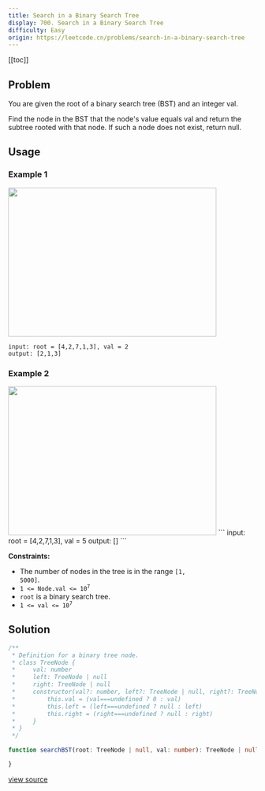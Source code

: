 ```yaml
---
title: Search in a Binary Search Tree
display: 700. Search in a Binary Search Tree
difficulty: Easy
origin: https://leetcode.cn/problems/search-in-a-binary-search-tree
---
```


[[toc]]

## Problem

You are given the root of a binary search tree (BST) and an integer val.

Find the node in the BST that the node&#39;s value equals val and return the subtree rooted with that node. If such a node does not exist, return null.

## Usage

### Example 1

<img alt="" src="https://assets.leetcode.com/uploads/2021/01/12/tree1.jpg" style="width: 422px; height: 302px;" />

```
input: root = [4,2,7,1,3], val = 2
output: [2,1,3]
```

### Example 2
<img alt="" src="https://assets.leetcode.com/uploads/2021/01/12/tree2.jpg" style="width: 422px; height: 302px;" />
```
input: root = [4,2,7,1,3], val = 5
output: []
```


**Constraints:**

- The number of nodes in the tree is in the range <code>[1, 5000]</code>.
- <code>1 &lt;= Node.val &lt;= 10<sup>7</sup></code>
- <code>root</code> is a binary search tree.
- <code>1 &lt;= val &lt;= 10<sup>7</sup></code>


## Solution

```ts
/**
 * Definition for a binary tree node.
 * class TreeNode {
 *     val: number
 *     left: TreeNode | null
 *     right: TreeNode | null
 *     constructor(val?: number, left?: TreeNode | null, right?: TreeNode | null) {
 *         this.val = (val===undefined ? 0 : val)
 *         this.left = (left===undefined ? null : left)
 *         this.right = (right===undefined ? null : right)
 *     }
 * }
 */

function searchBST(root: TreeNode | null, val: number): TreeNode | null {

}
```

[view source](https://leetcode.cn/problems/search-in-a-binary-search-tree)
